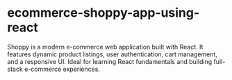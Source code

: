 # ecommerce-shoppy-app-using-react
Shoppy is a modern e-commerce web application built with React. It features dynamic product listings, user authentication, cart management, and a responsive UI. Ideal for learning React fundamentals and building full-stack e-commerce experiences.
